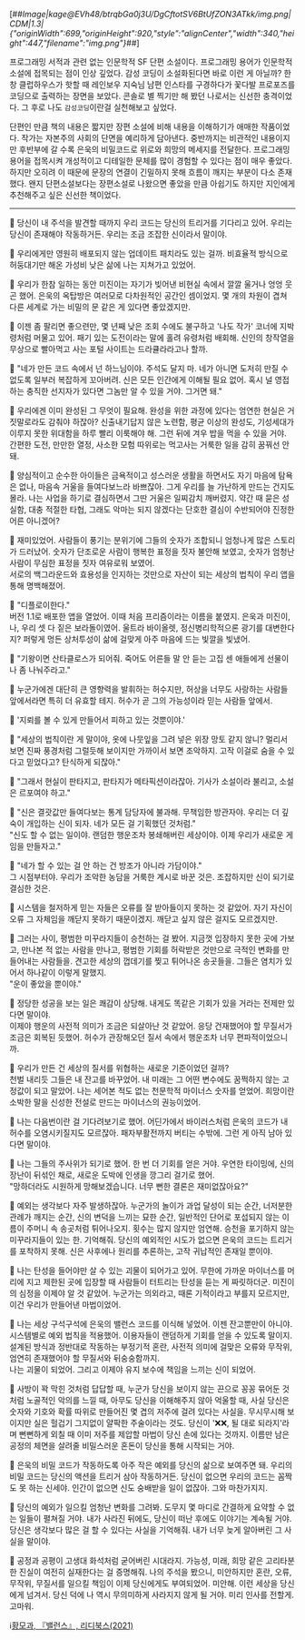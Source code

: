 [##_Image|kage@EVh48/btrqbGa0j3U/DgCftotSV6BtUfZON3ATkk/img.png|CDM|1.3|{"originWidth":699,"originHeight":920,"style":"alignCenter","width":340,"height":447,"filename":"img.png"}_##]

프로그래밍 서적과 관련 없는 인문학적 SF 단편 소설이다. 프로그래밍 용어가 인문학적 소설에 접목되는 점이 인상 깊었다. 감성 코딩이 소설화된다면 바로 이런 게 아닐까? 한창 클럽하우스가 핫할 때 레인보우 지숙님 남편 인스타를 구경하다가 꽃다발 프로포즈를 코딩으로 출력하는 장면을 보았다. 콘솔로 별 찍기만 해 봤던 나로서는 신선한 충격이었다. 그 후로 나도 `감성코딩`이란걸 실천해보고 싶었다.

단편인 만큼 책의 내용은 짧지만 장편 소설에 비해 내용을 이해하기가 애매한 작품이었다. 작가는 자본주의 사회의 단면을 예리하게 담아낸다. 중반까지는 비관적인 내용이지만 후반부에 갈 수록 은욱의 비밀코드로 위로와 희망의 메세지를 전달한다. 프로그래밍 용어을 접목시켜 개성적이고 디테일한 문체를 많이 경험할 수 있다는 점이 매우 좋았다. 하지만 오히려 이 때문에 문장의 연결이 긴밀하지 못해 흐름이 깨지는 부분이 다소 존재했다. 왠지 단편소설보다는 장편소설로 나왔으면 좋았을 만큼 아쉽기도 하지만 지인에게 추천해주고 싶은 신선한 책이었다.

---

🔗 당신이 내 주석을 발견할 때까지 우리 코드는 당신의 트리거를 기다리고 있어. 우리는 당신이 존재해야 작동하거든. 우리는 조금 조잡한 신이라서 말이야.

🔗 우리에게만 영원히 배포되지 않는 업데이트 패치라도 있는 걸까. 비효율적 방식으로 허둥대기만 해온 가성비 낮은 삶에 나는 지쳐가고 있었어.

🔗 우리가 한참 일하는 동안 미진이는 자기가 빚어낸 비현실 속에서 깔깔 울거나 엉엉 웃곤 했어. 은욱의 옥탑방은 여러모로 다차원적인 공간인 셈이었지. 몇 개의 차원이 겹쳐 다른 세계로 가는 비밀의 문 같은 게 있다면 좋았겠지만.

🔗 이젠 좀 팔리면 좋으련만, 몇 년째 낮은 조회 수에도 불구하고 '나도 작가' 코너에 지박령처럼 머물고 있어. 패기 있는 도전이라는 말에 홀려 유령처럼 배회해. 신인의 창작열을 무상으로 빨아먹고 사는 포털 사이트는 드라큘라라고나 할까.

🔗 "네가 만든 코드 속에서 넌 하느님이야. 주석도 달지 마. 네가 아니면 도저히 만질 수 없도록 일부러 복잡하게 꼬아버려. 신은 모든 인간에게 이해될 필요 없어. 혹시 널 영접하는 충직한 선지자가 있다면 그놈만 알 수 있을 거야. 그거면 돼."

🔗 우리에겐 이미 완성된 그 무엇이 필요해. 완성을 위한 과정에 있다는 엄연한 현실은 거짓말로라도 감춰야 하잖아? 신출내기답지 않은 노련함, 평균 이상의 완성도, 기성세대가 이루지 못한 위대함을 하루 빨리 이룩해야 해. 그런 뒤에 겨우 밥을 먹을 수 있을 거야. 간편한 도전, 만만한 열정, 사소한 모험 따위로는 먹고사는 거룩한 일을 감히 꿈꿔선 안 돼.

🔗 양심적이고 순수한 아이들은 금욕적이고 성스러운 생활을 하면서도 자기 마음에 탐욕은 없나, 마음속 거울을 들여다보느라 바쁘잖아. 그게 우리를 늘 가난하게 만드는 건지도 몰라. 나는 사업을 하기로 결심하면서 그딴 거울은 일찌감치 깨버렸지. 약간 때 묻은 성실함, 대충 적절한 타협, 그래도 악마는 되지 않겠다는 단호한 결심이 수반되어야 진정한 어른 아니겠어?

🔗 재미있었어. 사람들이 풍기는 분위기에 그들의 숫자가 조합되니 엄청나게 많은 스토리가 드러났어. 숫자가 단조로운 사람이 행복한 표정을 짓자 불안해 보였고, 숫자가 엄청난 사람이 무심한 표정을 짓자 여유로워 보였어.  
서로의 백그라운드와 효용성을 인지하는 것만으로 자산이 되는 세상의 법칙이 우리 앱을 통해 명백해졌어.

🔗 "디플로이한다."  
버전 1.1로 배포한 앱을 열었어. 이때 처음 프리즘이라는 이름을 붙였지. 은욱과 미진이, 나, 우리 셋 다 짙은 보라돌이였어. 울트라 바이올렛, 정신병리학적으론 광기를 대변한다지? 퍼렇게 멍든 상처투성이 삶에 걸맞게 아주 마음에 드는 빛깔을 빛냈어.

🔗 "기왕이면 산타클로스가 되어줘. 죽어도 어른들 말 안 듣는 고집 센 애들에게 선물이나 좀 나눠주라고."

🔗 누군가에겐 대단히 큰 영향력을 발휘하는 허수지만, 허상을 너무도 사랑하는 사람들 앞에서라면 특히 더 유효할 테지. 허수가 곧 그의 가능성이라 믿는 사람들 앞에서.

🔗 '지뢰를 볼 수 있게 만들어서 피하고 있는 것뿐이야.'

🔗 "세상의 법칙이란 게 말이야, 옷에 나뭇잎을 그려 넣은 위장 망토 같지 않니? 멀리서 보면 진짜 풍경처럼 그럴듯해 보이지만 가까이서 보면 조악하지. 고작 이걸로 숨을 수 있다고 믿었다고? 탄식하게 되잖아."

🔗 "그래서 현실이 판타지고, 판타지가 메타픽션이라잖아. 기사가 소설이라 불리고, 소설은 르포여야 하고."

🔗 "신은 결괏값만 들여다보는 통계 담당자에 불과해. 무책임한 방관자야. 우리는 더 깊숙이 개입하는 신이 되자. 네가 모든 걸 기획했던 것처럼."  
"신도 할 수 없는 일이야. 랜덤한 행운조차 봉쇄해버린 세상이야. 이제 우리가 새로운 게임을 만들자고."

🔗 "네가 할 수 있는 걸 안 하는 건 방조가 아니라 가담이야."  
그 시점부터야. 우리가 조악한 농담을 거룩한 계시로 바꾼 것은. 조잡하지만 신이 되기로 결심한 것은.

🔗 시스템을 철저하게 믿는 자들은 오류를 잘 받아들이지 못하는 것 같았어. 자기 자신이 오류 그 자체임을 깨닫지 못하기 때문이겠지. 깨닫고 싶지 않은 걸지도 모르겠지만.

🔗 그러는 사이, 평범한 미꾸라지들이 승천하는 걸 봤어. 지금껏 입장하지 못한 곳에 가보고, 만나본 적 없는 사람을 만나고, 평범한 기회를 허락받은 것만으로 극적인 변화를 만들어내는 사람들을. 견고한 세상의 껍데기를 찢고 튀어나온 송곳들을. 그들은 염치가 있어서 하나같이 이렇게 말했지.  
"운이 좋았을 뿐이야."

🔗 정당한 성공을 보는 일은 쾌감이 상당해. 내게도 똑같은 기회가 있을 거라는 전제만 있다면 말이야.  
이제야 행운의 사전적 의미가 조금은 되살아난 것 같았어. 응당 건재했어야 할 무질서가 조금은 회복된 듯했어. 허수가 관장해오던 질서 속에서 행운조차 너무 편파적이었으니까.

🔗 우리가 만든 건 세상의 질서를 위협하는 새로운 기준이었던 걸까?  
천벌 내리듯 그들은 내 잔고를 바꾸었어. 내 미래는 그 어떤 변수에도 꿈쩍하지 않는 고정값이 되고 말았어. 나는 세어본 적도 없는 천문학적 마이너스 숫자를 얻었어. 희망이란 소박한 말을 신성한 전설로 만드는 마이너스의 권능이었어.

🔗 나는 다음번이란 걸 기다려보기로 했어. 어딘가에서 바이러스처럼 은욱의 코드가 내 허수를 오염시키질지도 모르잖아. 패자부활전까지 버티는 수밖에. 그런 게 아직 남아 있다면 말이야.

🔗 나는 그들의 주사위가 되기로 했어. 한 번 더 기회를 얻은 거야. 우연한 타이밍에, 신의 장난이 뒤섞인 채로, 새로운 도박에 인생을 깡그리 걸기로 했어.  
"망하더라도 시원하게 망해보겠습니다. 너무 뻔한 결론은 재미없잖아요?"

🔗 예외는 생각보다 자주 발생하잖아. 누군가의 놀이가 과업 달성이 되는 순간, 너저분한 관례가 깨지는 순간, 신의 변덕을 느끼는 묘한 순간, 일반적인 단어로 포섭되지 않는 이름이 주머니 속 송곳처럼 튀어나오지. 횟수는 많지 않지만 엄연해. 승천을 포기하지 않는 미꾸라지들이 있는 한. 기억해줘. 당신의 예외적인 시도가 없으면 은욱의 코드는 트리거를 포착하지 못해. 신은 사후에나 원리를 추론하는, 고작 귀납적인 존재일 뿐이야.

🔗 나는 탄성을 들어야만 살 수 있는 괴물이 되어가고 있어. 무한에 가까운 마이너스를 머리에 지고 제한된 곳에 입장할 때 사람들이 터트리는 탄성을 듣는 게 짜릿하더군. 미진이의 심정을 이제야 알 것 같았어. 누군가는 의외라고, 때론 기적이라고 부를지 모르지만, 이건 우리가 만들어낸 마법이었어.

🔗 나는 세상 구석구석에 은욱의 밸런스 코드를 이식해 넣었어. 이젠 잔고뿐만이 아니야. 시스템별로 예외 법칙을 적용했어. 이용자들이 랜덤하게 기회를 얻을 수 있도록 말이지. 설계된 방식과 정반대로 작동하는 부정기적 혼란, 사전적 의미에 걸맞은 오류와 무작위, 엄연히 존재했어야 할 무질서와 뒤숭숭함까지.  
나는 괴물이 되었어. 그리고 이제야 유지 보수에 책임을 느끼는 신이 되었어.

🔗 사방이 꽉 막힌 것처럼 답답할 때, 누군가 당신을 보이지 않는 끈으로 꽁꽁 묶어둔 것처럼 노골적인 악의를 느낄 때, 아무도 당신을 이해해주지 않아 억울할 때, 사실 당신은 숫자와 기호와 확률 따위로 만들어진 몇 겹의 저주에 걸려 있다는 사실을. 무시무시해 보이지만 실은 헐겁기 그지없이 얄팍한 주술이라는 것도. 당신이 '❌❌, 될 대로 되라지'라며 뻔뻔하게 외칠 때 이미 저주를 제압할 마법이 당신 손에 있다는 것까지. 이름만 남은 공정의 체면을 살려줄 비밀스러운 혼돈이 당신을 통해 시작되는 거야.

🔗 은욱의 비밀 코드가 작동하도록 아주 작은 예외를 당신의 삶으로 보여주면 돼. 우리의 비밀 코드는 당신의 액션을 트리거 삼아 작동하거든. 당신이 없으면 우리의 코드는 꼼짝도 못 하는 신세야. 인간이 없으면 신도 숭배받을 일이 없잖아. 그와 마찬가지지.

🔗 당신의 예외가 일으킬 엄청난 변화를 그려봐. 도무지 몇 마디로 간결하게 요약할 수 없는 일들이 펼쳐질 거야. 내가 사라진 뒤에도, 당신이 떠난 후에도 이야기는 계속될 거야. 당신은 생각보다 많은 걸 할 수 있다는 사실을 기억해줘. 내가 너무 늦게 알아버린 그 사실을 말이야.

🔗 공정과 공평이 고생대 화석처럼 굳어버린 시대라지. 가능성, 미래, 희망 같은 고리타분한 진실이 여전히 실재한다는 걸 증명해줘. 나의 주석을 봤으니, 미안하지만 혼란, 오류, 무작위, 무질서를 일으킬 책임이 이제 당신에게도 부여되었어. 미안해. 이런 세상을 당신에게 넘겨서. 당신 덕에 나 역시 무의미하게 사라지지 않게 될 거야. 미리 인사를 전할게. 고마워.

ℹ️[황모과, 『밸런스』, 리디북스(2021)](https://ridibooks.com/books/4575000001)